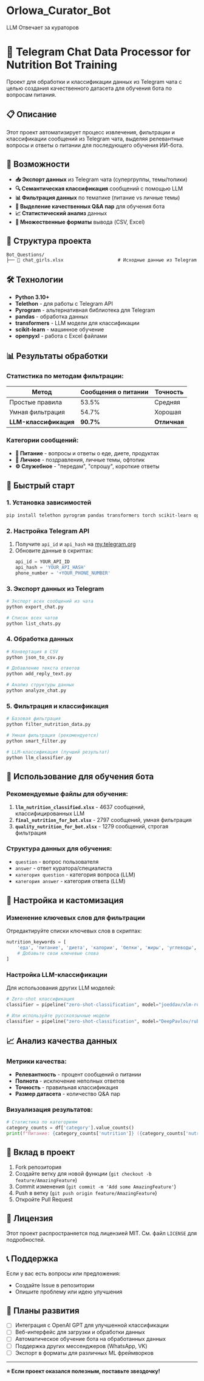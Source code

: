 # Orlowa_Curator_Bot
LLM Отвечает за кураторов
# 🤖 Telegram Chat Data Processor for Nutrition Bot Training

Проект для обработки и классификации данных из Telegram чата с целью создания качественного датасета для обучения бота по вопросам питания.

## 📋 Описание

Этот проект автоматизирует процесс извлечения, фильтрации и классификации сообщений из Telegram чата, выделяя релевантные вопросы и ответы о питании для последующего обучения ИИ-бота.

## 🚀 Возможности

- **📥 Экспорт данных** из Telegram чата (супергруппы, темы/топики)
- **🔍 Семантическая классификация** сообщений с помощью LLM
- **📊 Фильтрация данных** по тематике (питание vs личные темы)
- **🎯 Выделение качественных Q&A пар** для обучения бота
- **📈 Статистический анализ** данных
- **💾 Множественные форматы** вывода (CSV, Excel)

## 📁 Структура проекта

```
Bot_Questions/
├── 📄 chat_girls.xlsx                    # Исходные данные из Telegram

```

## 🛠️ Технологии

- **Python 3.10+**
- **Telethon** - для работы с Telegram API
- **Pyrogram** - альтернативная библиотека для Telegram
- **pandas** - обработка данных
- **transformers** - LLM модели для классификации
- **scikit-learn** - машинное обучение
- **openpyxl** - работа с Excel файлами

## 📊 Результаты обработки

### Статистика по методам фильтрации:

| Метод | Сообщения о питании | Точность |
|-------|-------------------|----------|
| Простые правила | 53.5% | Средняя |
| Умная фильтрация | 54.7% | Хорошая |
| **LLM-классификация** | **90.7%** | **Отличная** |

### Категории сообщений:
- **🍎 Питание** - вопросы и ответы о еде, диете, продуктах
- **👤 Личное** - поздравления, личные темы, офтопик
- **⚙️ Служебное** - "передам", "спрошу", короткие ответы

## 🚀 Быстрый старт

### 1. Установка зависимостей

```bash
pip install telethon pyrogram pandas transformers torch scikit-learn openpyxl tgcrypto
```

### 2. Настройка Telegram API

1. Получите `api_id` и `api_hash` на [my.telegram.org](https://my.telegram.org)
2. Обновите данные в скриптах:
   ```python
   api_id = YOUR_API_ID
   api_hash = 'YOUR_API_HASH'
   phone_number = '+YOUR_PHONE_NUMBER'
   ```

### 3. Экспорт данных из Telegram

```bash
# Экспорт всех сообщений из чата
python export_chat.py

# Список всех чатов
python list_chats.py
```

### 4. Обработка данных

```bash
# Конвертация в CSV
python json_to_csv.py

# Добавление текста ответов
python add_reply_text.py

# Анализ структуры данных
python analyze_chat.py
```

### 5. Фильтрация и классификация

```bash
# Базовая фильтрация
python filter_nutrition_data.py

# Умная фильтрация (рекомендуется)
python smart_filter.py

# LLM-классификация (лучший результат)
python llm_classifier.py
```

## 🎯 Использование для обучения бота

### Рекомендуемые файлы для обучения:

1. **`llm_nutrition_classified.xlsx`** - 4637 сообщений, классифицированных LLM
2. **`final_nutrition_for_bot.xlsx`** - 2797 сообщений, умная фильтрация
3. **`quality_nutrition_for_bot.xlsx`** - 1279 сообщений, строгая фильтрация

### Структура данных для обучения:
- `question` - вопрос пользователя
- `answer` - ответ куратора/специалиста
- `категория question` - категория вопроса (LLM)
- `категория answer` - категория ответа (LLM)

## 🔧 Настройка и кастомизация

### Изменение ключевых слов для фильтрации

Отредактируйте списки ключевых слов в скриптах:
```python
nutrition_keywords = [
    'еда', 'питание', 'диета', 'калории', 'белки', 'жиры', 'углеводы',
    # Добавьте свои ключевые слова
]
```

### Настройка LLM-классификации

Для использования других LLM моделей:
```python
# Zero-shot классификация
classifier = pipeline("zero-shot-classification", model="joeddav/xlm-roberta-large-xnli")

# Или используйте русскоязычные модели
classifier = pipeline("zero-shot-classification", model="DeepPavlov/rubert-base-cased")
```

## 📈 Анализ качества данных

### Метрики качества:
- **Релевантность** - процент сообщений о питании
- **Полнота** - исключение неполных ответов
- **Точность** - правильная классификация
- **Размер датасета** - количество Q&A пар

### Визуализация результатов:
```python
# Статистика по категориям
category_counts = df['category'].value_counts()
print(f"Питание: {category_counts['nutrition']} ({category_counts['nutrition']/len(df)*100:.1f}%)")
```

## 🤝 Вклад в проект

1. Fork репозитория
2. Создайте ветку для новой функции (`git checkout -b feature/AmazingFeature`)
3. Commit изменения (`git commit -m 'Add some AmazingFeature'`)
4. Push в ветку (`git push origin feature/AmazingFeature`)
5. Откройте Pull Request

## 📝 Лицензия

Этот проект распространяется под лицензией MIT. См. файл `LICENSE` для подробностей.

## 📞 Поддержка

Если у вас есть вопросы или предложения:
- Создайте Issue в репозитории
- Опишите проблему или идею улучшения

## 🔮 Планы развития

- [ ] Интеграция с OpenAI GPT для улучшенной классификации
- [ ] Веб-интерфейс для загрузки и обработки данных
- [ ] Автоматическое обучение бота на обработанных данных
- [ ] Поддержка других мессенджеров (WhatsApp, VK)
- [ ] Экспорт в форматы для различных ML фреймворков

---

**⭐ Если проект оказался полезным, поставьте звездочку!**
